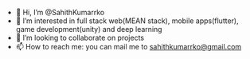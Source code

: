 - 👋 Hi, I’m @SahithKumarrko
- 👀 I’m interested in full stack web(MEAN stack), mobile apps(flutter), game development(unity) and deep learning 
- 💞️ I’m looking to collaborate on projects
- 📫 How to reach me: you can mail me to sahithkumarrko@gmail.com
<!---
SahithKumarrko/SahithKumarrko is a ✨ special ✨ repository because its `README.md` (this file) appears on your GitHub profile.
You can click the Preview link to take a look at your changes.
--->
